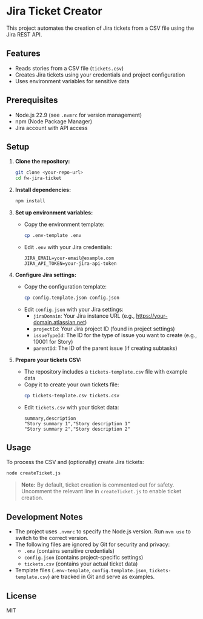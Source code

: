 # Jira Ticket Creator

This project automates the creation of Jira tickets from a CSV file using the Jira REST API.

## Features
- Reads stories from a CSV file (`tickets.csv`)
- Creates Jira tickets using your credentials and project configuration
- Uses environment variables for sensitive data

## Prerequisites
- Node.js 22.9 (see `.nvmrc` for version management)
- npm (Node Package Manager)
- Jira account with API access

## Setup
1. **Clone the repository:**
   ```bash
   git clone <your-repo-url>
   cd fw-jira-ticket
   ```

2. **Install dependencies:**
   ```bash
   npm install
   ```

3. **Set up environment variables:**
   - Copy the environment template:
     ```bash
     cp .env-template .env
     ```
   - Edit `.env` with your Jira credentials:
     ```env
     JIRA_EMAIL=your-email@example.com
     JIRA_API_TOKEN=your-jira-api-token
     ```

4. **Configure Jira settings:**
   - Copy the configuration template:
     ```bash
     cp config.template.json config.json
     ```
   - Edit `config.json` with your Jira settings:
     - `jiraDomain`: Your Jira instance URL (e.g., https://your-domain.atlassian.net)
     - `projectId`: Your Jira project ID (found in project settings)
     - `issueTypeId`: The ID for the type of issue you want to create (e.g., 10001 for Story)
     - `parentId`: The ID of the parent issue (if creating subtasks)

5. **Prepare your tickets CSV:**
   - The repository includes a `tickets-template.csv` file with example data
   - Copy it to create your own tickets file:
     ```bash
     cp tickets-template.csv tickets.csv
     ```
   - Edit `tickets.csv` with your ticket data:
     ```csv
     summary,description
     "Story summary 1","Story description 1"
     "Story summary 2","Story description 2"
     ```

## Usage
To process the CSV and (optionally) create Jira tickets:

```bash
node createTicket.js
```

> **Note:** By default, ticket creation is commented out for safety. Uncomment the relevant line in `createTicket.js` to enable ticket creation.

## Development Notes
- The project uses `.nvmrc` to specify the Node.js version. Run `nvm use` to switch to the correct version.
- The following files are ignored by Git for security and privacy:
  - `.env` (contains sensitive credentials)
  - `config.json` (contains project-specific settings)
  - `tickets.csv` (contains your actual ticket data)
- Template files (`.env-template`, `config.template.json`, `tickets-template.csv`) are tracked in Git and serve as examples.

## License
MIT
